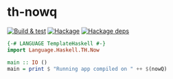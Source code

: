 # th-nowq

[![Build & test](https://github.com/dzhus/th-nowq/workflows/Build%20&%20test/badge.svg)](https://github.com/dzhus/th-nowq/actions)
[![Hackage](https://img.shields.io/hackage/v/th-nowq.svg?colorB=5e5184&style=flat)](https://hackage.haskell.org/package/th-nowq)
[![Hackage deps](https://img.shields.io/hackage-deps/v/th-nowq.svg)](http://packdeps.haskellers.com/feed?needle=th-nowq)

```haskell
{-# LANGUAGE TemplateHaskell #-}
import Language.Haskell.TH.Now

main :: IO ()
main = print $ "Running app compiled on " ++ $(nowQ)
```
